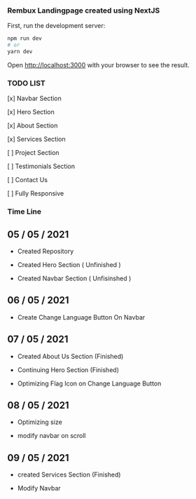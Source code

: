 ### Rembux Landingpage created using NextJS

First, run the development server:

```bash
npm run dev
# or
yarn dev
```

Open [http://localhost:3000](http://localhost:3000) with your browser to see the result.

### TODO LIST

[x] Navbar Section

[x] Hero Section

[x] About Section

[x] Services Section

[ ] Project Section

[ ] Testimonials Section

[ ] Contact Us

[ ] Fully Responsive

### Time Line

## 05 / 05 / 2021

- Created Repository

- Created Hero Section ( Unfinished )

- Created Navbar Section ( Unfisinshed )

## 06 / 05 / 2021

- Create Change Language Button On Navbar

## 07 / 05 / 2021

- Created About Us Section (Finished)

- Continuing Hero Section (Finished)

- Optimizing Flag Icon on Change Language Button

## 08 / 05 / 2021

- Optimizing size

- modify navbar on scroll

## 09 / 05 / 2021

- created Services Section (Finished)

- Modify Navbar
